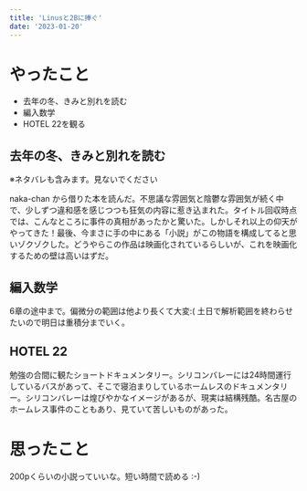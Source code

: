 ```yaml
---
title: 'Linusと2Bに捧ぐ'
date: '2023-01-20'
---
```


# やったこと

- 去年の冬、きみと別れを読む
- 編入数学
- HOTEL 22を観る

## 去年の冬、きみと別れを読む


※ネタバレも含みます。見ないでください


naka-chan から借りた本を読んだ。不思議な雰囲気と陰鬱な雰囲気が続く中で、少しずつ違和感を感じつつも狂気の内容に惹き込まれた。タイトル回収時点では、こんなところに事件の真相があったかと驚いた。しかしそれ以上の仰天がやってきた！最後、今まさに手の中にある「小説」がこの物語を構成してると思いゾクゾクした。どうやらこの作品は映画化されているらしいが、これを映画化するための壁は高いはずだ。


## 編入数学


6章の途中まで。偏微分の範囲は他より長くて大変:( 土日で解析範囲を終わらせたいので明日は重積分までいく。


## HOTEL 22


勉強の合間に観たショートドキュメンタリー。シリコンバレーには24時間運行しているバスがあって、そこで寝泊まりしているホームレスのドキュメンタリー。シリコンバレーは煌びやかなイメージがあるが、現実は結構残酷。名古屋のホームレス事件のこともあり、見ていて苦しいものがあった。


# 思ったこと


200pくらいの小説っていいな。短い時間で読める :-) 

